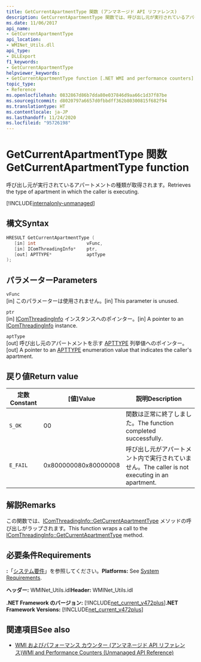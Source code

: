 ```yaml
---
title: GetCurrentApartmentType 関数 (アンマネージド API リファレンス)
description: GetCurrentApartmentType 関数では、呼び出し元が実行されているアパートメントの種類が取得されます。
ms.date: 11/06/2017
api_name:
- GetCurrentApartmentType
api_location:
- WMINet_Utils.dll
api_type:
- DLLExport
f1_keywords:
- GetCurrentApartmentType
helpviewer_keywords:
- GetCurrentApartmentType function [.NET WMI and performance counters]
topic_type:
- Reference
ms.openlocfilehash: 0832867d86b7dda80e037846d9aa66c1d37f87be
ms.sourcegitcommit: d8020797a6657d0fbbdff362b80300815f682f94
ms.translationtype: HT
ms.contentlocale: ja-JP
ms.lasthandoff: 11/24/2020
ms.locfileid: "95726198"
---
```

# <a name="getcurrentapartmenttype-function"></a><span data-ttu-id="34104-103">GetCurrentApartmentType 関数</span><span class="sxs-lookup"><span data-stu-id="34104-103">GetCurrentApartmentType function</span></span>

<span data-ttu-id="34104-104">呼び出し元が実行されているアパートメントの種類が取得されます。</span><span class="sxs-lookup"><span data-stu-id="34104-104">Retrieves the type of apartment in which the caller is executing.</span></span>
  
[!INCLUDE[internalonly-unmanaged](../../../../includes/internalonly-unmanaged.md)]
  
## <a name="syntax"></a><span data-ttu-id="34104-105">構文</span><span class="sxs-lookup"><span data-stu-id="34104-105">Syntax</span></span>  
  
```cpp  
HRESULT GetCurrentApartmentType (
   [in] int                   vFunc,
   [in] IComThreadingInfo*    ptr,
   [out] APTTYPE*             aptType
);
```  

## <a name="parameters"></a><span data-ttu-id="34104-106">パラメーター</span><span class="sxs-lookup"><span data-stu-id="34104-106">Parameters</span></span>

`vFunc`  
<span data-ttu-id="34104-107">[in] このパラメーターは使用されません。</span><span class="sxs-lookup"><span data-stu-id="34104-107">[in] This parameter is unused.</span></span>

`ptr`  
<span data-ttu-id="34104-108">[in] [IComThreadingInfo](/windows/desktop/api/objidlbase/nn-objidlbase-icomthreadinginfo) インスタンスへのポインター。</span><span class="sxs-lookup"><span data-stu-id="34104-108">[in] A pointer to an [IComThreadingInfo](/windows/desktop/api/objidlbase/nn-objidlbase-icomthreadinginfo) instance.</span></span>

`aptType`  
<span data-ttu-id="34104-109">[out] 呼び出し元のアパートメントを示す [APTTYPE](/windows/win32/api/objidlbase/ne-objidlbase-apttype) 列挙値へのポインター。</span><span class="sxs-lookup"><span data-stu-id="34104-109">[out] A pointer to an [APTTYPE](/windows/win32/api/objidlbase/ne-objidlbase-apttype) enumeration value that indicates the caller's apartment.</span></span>

## <a name="return-value"></a><span data-ttu-id="34104-110">戻り値</span><span class="sxs-lookup"><span data-stu-id="34104-110">Return value</span></span>

|<span data-ttu-id="34104-111">定数</span><span class="sxs-lookup"><span data-stu-id="34104-111">Constant</span></span>  |<span data-ttu-id="34104-112">[値]</span><span class="sxs-lookup"><span data-stu-id="34104-112">Value</span></span>  |<span data-ttu-id="34104-113">説明</span><span class="sxs-lookup"><span data-stu-id="34104-113">Description</span></span>  |
|---------|---------|---------|
| `S_OK` | <span data-ttu-id="34104-114">0</span><span class="sxs-lookup"><span data-stu-id="34104-114">0</span></span> | <span data-ttu-id="34104-115">関数は正常に終了しました。</span><span class="sxs-lookup"><span data-stu-id="34104-115">The function completed successfully.</span></span> |
| `E_FAIL` | <span data-ttu-id="34104-116">0x80000008</span><span class="sxs-lookup"><span data-stu-id="34104-116">0x80000008</span></span> | <span data-ttu-id="34104-117">呼び出し元がアパートメント内で実行されていません。</span><span class="sxs-lookup"><span data-stu-id="34104-117">The caller is not executing in an apartment.</span></span> |
  
## <a name="remarks"></a><span data-ttu-id="34104-118">解説</span><span class="sxs-lookup"><span data-stu-id="34104-118">Remarks</span></span>

<span data-ttu-id="34104-119">この関数では、[IComThreadingInfo::GetCurrentApartmentType](/windows/desktop/api/objidlbase/nf-objidlbase-icomthreadinginfo-getcurrentapartmenttype) メソッドの呼び出しがラップされます。</span><span class="sxs-lookup"><span data-stu-id="34104-119">This function wraps a call to the [IComThreadingInfo::GetCurrentApartmentType](/windows/desktop/api/objidlbase/nf-objidlbase-icomthreadinginfo-getcurrentapartmenttype) method.</span></span>

## <a name="requirements"></a><span data-ttu-id="34104-120">必要条件</span><span class="sxs-lookup"><span data-stu-id="34104-120">Requirements</span></span>  

 <span data-ttu-id="34104-121">**:**「[システム要件](../../get-started/system-requirements.md)」を参照してください。</span><span class="sxs-lookup"><span data-stu-id="34104-121">**Platforms:** See [System Requirements](../../get-started/system-requirements.md).</span></span>  
  
 <span data-ttu-id="34104-122">**ヘッダー:** WMINet_Utils.idl</span><span class="sxs-lookup"><span data-stu-id="34104-122">**Header:** WMINet_Utils.idl</span></span>  
  
 <span data-ttu-id="34104-123">**.NET Framework のバージョン:** [!INCLUDE[net_current_v472plus](../../../../includes/net-current-v472plus.md)]</span><span class="sxs-lookup"><span data-stu-id="34104-123">**.NET Framework Versions:** [!INCLUDE[net_current_v472plus](../../../../includes/net-current-v472plus.md)]</span></span>  
  
## <a name="see-also"></a><span data-ttu-id="34104-124">関連項目</span><span class="sxs-lookup"><span data-stu-id="34104-124">See also</span></span>

- [<span data-ttu-id="34104-125">WMI およびパフォーマンス カウンター (アンマネージド API リファレンス)</span><span class="sxs-lookup"><span data-stu-id="34104-125">WMI and Performance Counters (Unmanaged API Reference)</span></span>](index.md)
